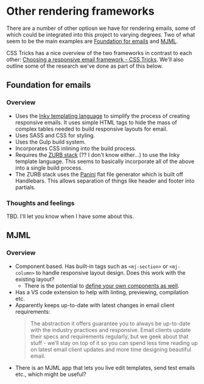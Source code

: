 # Other rendering frameworks

There are a number of other optiosn we have for rendering emails, some of which could be integrated into this project to varying degrees. Two of what seem to be the main examples are [Foundation for emails](https://get.foundation/emails.html) and [MJML](https://mjml.io/).

CSS Tricks has a nice overview of the two frameworks in contrast to each other: [Choosing a responsive email framework - CSS Tricks](https://css-tricks.com/choosing-a-responsive-email-framework%E2%80%8Amjml-vs-foundation-for-emails/). We'll also outline some of the research we've done as part of this below.

## Foundation for emails

### Overview

- Uses the [Inky templating language](https://github.com/foundation/inky) to simplify the process of creating responsive emails. It uses simple HTML tags to hide the mass of complex tables needed to build responsive layouts for email.
- Uses SASS and CSS for styling.
- Uses the Gulp build system.
- Incorporates CSS inlining into the build process.
- Requires the [ZURB stack](https://get.foundation/emails/zurb-stack.html) (?? I don't know either...) to use the Inky template language. This seems to basically incorporate all of the above into a single build process.
- The ZURB stack uses the [Panini](https://github.com/foundation/panini) flat file generator which is built off Handlebars. This allows separation of things like header and footer into partials.

### Thoughts and feelings

TBD. I'll let you know when I have some about this.

## MJML

### Overview

- Component based. Has built-in tags such as `<mj-section>` or `<mj-column>` to handle responsive layout design. Does this work with the existing layout?
  - There is the potential to [define your own components as well](https://mjml.io/documentation/#creating-a-component).
- Has a VS code extension to help with linting, previewing, compilation etc.
- Apparently keeps up-to-date with latest changes in email client requirements:
  > The abstraction it offers guarantee you to always be up-to-date with the industry practices and responsive. Email clients update their specs and requirements regularly, but we geek about that stuff - we’ll stay on top of it so you can spend less time reading up on latest email client updates and more time designing beautiful email.
- There is an MJML app that lets you live edit templates, send test emails etc., which might be useful?
